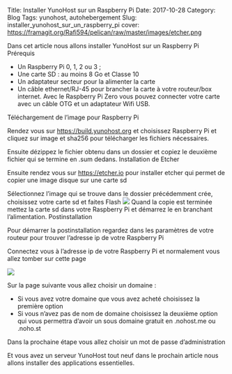 Title: Installer YunoHost sur un Raspberry Pi
Date: 2017-10-28
Category: Blog
Tags: yunohost, autohebergement
Slug: installer_yunohost_sur_un_raspberry_pi
cover: https://framagit.org/Rafi594/pelican/raw/master/images/etcher.png



Dans cet article nous allons installer YunoHost sur un Raspberry Pi
Prérequis

*    Un Raspberry Pi 0, 1, 2 ou 3 ;
*    Une carte SD : au moins 8 Go et Classe 10
*    Un adaptateur secteur pour la alimenter la carte
*    Un câble ethernet/RJ-45 pour brancher la carte à votre routeur/box internet. Avec le Raspberry Pi Zero vous pouvez connecter votre carte avec un câble OTG et un adaptateur Wifi USB.

Téléchargement de l’image pour Raspberry Pi

Rendez vous sur https://build.yunohost.org et choisissez Raspberry Pi et cliquez sur image et sha256 pour télécharger les fichiers nécessaires.

Ensuite dézippez le fichier obtenu dans un dossier et copiez le deuxième fichier qui se termine en .sum dedans.
Installation de Etcher

Ensuite rendez vous sur https://etcher.io pour installer etcher qui permet de copier une image disque sur une carte sd

Sélectionnez l’image qui se trouve dans le dossier précédemment crée, choisissez votre carte sd et faites Flash
![](https://rafi59.codelib.re/blog/wp-content/uploads/2017/08/etcher.png)
Quand la copie est terminée mettez la carte sd dans votre Raspberry Pi et démarrez le en branchant l’alimentation.
Postinstallation

Pour démarrer la postinstallation regardez dans les paramètres de votre routeur pour trouver l’adresse ip de votre Raspberry Pi

 

Connectez vous à l’adresse ip de votre Raspberry Pi et normalement vous allez tomber sur cette page

 ![](https://rafi59.codelib.re/blog/wp-content/uploads/2017/08/postinstall_web.png)

Sur la page suivante vous allez choisir un domaine :

*    Si vous avez votre domaine que vous avez acheté choisissez la première option
*    Si vous n’avez pas de nom de domaine choisissez la deuxième option qui vous permettra d’avoir un sous domaine gratuit en .nohost.me ou .noho.st

Dans la prochaine étape vous allez choisir un mot de passe d’administration

Et vous avez un serveur YunoHost tout neuf dans le prochain article nous allons installer des applications essentielles.
